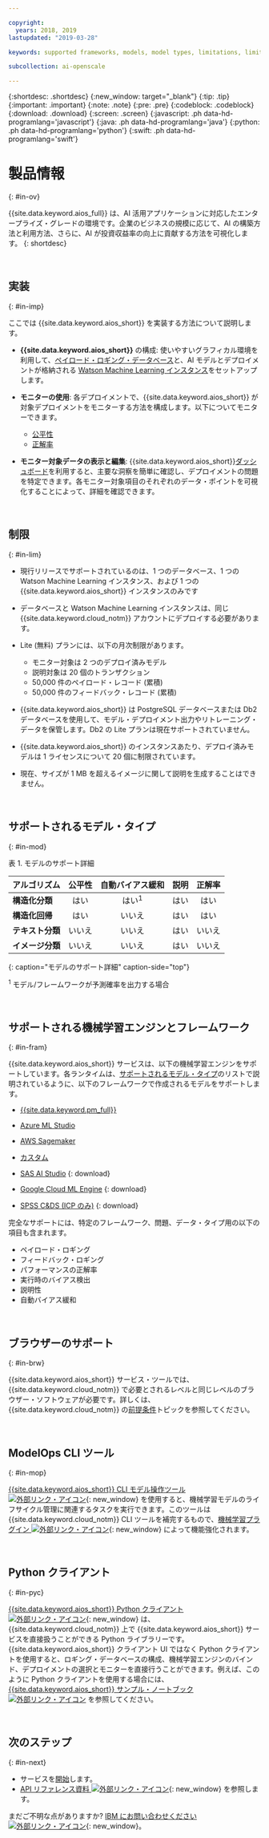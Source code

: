 ```yaml
---

copyright:
  years: 2018, 2019
lastupdated: "2019-03-28"

keywords: supported frameworks, models, model types, limitations, limits

subcollection: ai-openscale

---
```


{:shortdesc: .shortdesc}
{:new_window: target="_blank"}
{:tip: .tip}
{:important: .important}
{:note: .note}
{:pre: .pre}
{:codeblock: .codeblock}
{:download: .download}
{:screen: .screen}
{:javascript: .ph data-hd-programlang='javascript'}
{:java: .ph data-hd-programlang='java'}
{:python: .ph data-hd-programlang='python'}
{:swift: .ph data-hd-programlang='swift'}

# 製品情報
{: #in-ov}

{{site.data.keyword.aios_full}} は、AI 活用アプリケーションに対応したエンタープライズ・グレードの環境です。企業のビジネスの規模に応じて、AI の構築方法と利用方法、さらに、AI が投資収益率の向上に貢献する方法を可視化します。
{: shortdesc}

<p>&nbsp;</p>

## 実装
{: #in-imp}

ここでは {{site.data.keyword.aios_short}} を実装する方法について説明します。

- **{{site.data.keyword.aios_short}}** の構成: 使いやすいグラフィカル環境を利用して、[ペイロード・ロギング・データベース](/docs/services/ai-openscale?topic=ai-openscale-connect-db)と、AI モデルとデプロイメントが格納される [Watson Machine Learning インスタンス](/docs/services/ai-openscale?topic=ai-openscale-wml-connect)をセットアップします。

- **モニターの使用**: 各デプロイメントで、{{site.data.keyword.aios_short}} が対象デプロイメントをモニターする方法を構成します。以下についてモニターできます。

    - [公平性](/docs/services/ai-openscale?topic=ai-openscale-mf-monitor)
    - [正解率](/docs/services/ai-openscale?topic=ai-openscale-acc-monitor)

- **モニター対象データの表示と編集**: {{site.data.keyword.aios_short}}[ダッシュボード](/docs/services/ai-openscale?topic=ai-openscale-io-ov)を利用すると、主要な洞察を簡単に確認し、デプロイメントの問題を特定できます。各モニター対象項目のそれぞれのデータ・ポイントを可視化することによって、詳細を確認できます。

<p>&nbsp;</p>

## 制限
{: #in-lim}

- 現行リリースでサポートされているのは、1 つのデータベース、1 つの Watson Machine Learning インスタンス、および 1 つの {{site.data.keyword.aios_short}} インスタンスのみです

- データベースと Watson Machine Learning インスタンスは、同じ {{site.data.keyword.cloud_notm}} アカウントにデプロイする必要があります。

- Lite (無料) プランには、以下の月次制限があります。

    - モニター対象は 2 つのデプロイ済みモデル
    - 説明対象は 20 個のトランザクション
    - 50,000 件のペイロード・レコード (累積)
    - 50,000 件のフィードバック・レコード (累積)

- {{site.data.keyword.aios_short}} は PostgreSQL データベースまたは Db2 データベースを使用して、モデル・デプロイメント出力やリトレーニング・データを保管します。Db2 の Lite プランは現在サポートされていません。

- {{site.data.keyword.aios_short}} のインスタンスあたり、デプロイ済みモデルは 1 ライセンスについて 20 個に制限されています。

- 現在、サイズが 1 MB を超えるイメージに関して説明を生成することはできません。

<p>&nbsp;</p>

## サポートされるモデル・タイプ
{: #in-mod}

表 1. モデルのサポート詳細

| アルゴリズム | **公平性** | **自動バイアス緩和** | **説明** | **正解率** |
|:---|:---:|:---:|:---:|:---:|
| **構造化分類** | はい | はい<sup>1</sup> | はい | はい |
| **構造化回帰**     | はい | いいえ | はい | はい |
| **テキスト分類**       | いいえ | いいえ | はい | いいえ |
| **イメージ分類**      | いいえ | いいえ | はい | いいえ ||
{: caption="モデルのサポート詳細" caption-side="top"}

<sup>1</sup> モデル/フレームワークが予測確率を出力する場合

<p>&nbsp;</p>

## サポートされる機械学習エンジンとフレームワーク
{: #in-fram}

{{site.data.keyword.aios_short}} サービスは、以下の機械学習エンジンをサポートしています。各ランタイムは、[サポートされるモデル・タイプ](#in-mod)のリストで説明されているように、以下のフレームワークで作成されるモデルをサポートします。

- [{{site.data.keyword.pm_full}}](/docs/services/ai-openscale?topic=ai-openscale-frmwrks-wml#frmwrks-wml) 
- [Azure ML Studio](/docs/services/ai-openscale?topic=ai-openscale-frmwrks-azure#frmwrks-azure)
- [AWS Sagemaker](/docs/services/ai-openscale?topic=ai-openscale-frmwrks-aws-sage#frmwrks-aws-sage)
- [カスタム](/docs/services/ai-openscale?topic=ai-openscale-frmwrks-custom#frmwrks-custom)


- [SAS AI Studio](/docs/services/ai-openscale?topic=ai-openscale-frmwrks-sas#frmwrks-sas)
{: download}
- [Google Cloud ML Engine](/docs/services/ai-openscale?topic=ai-openscale-frmwrks-google#frmwrks-google)
{: download}
- [SPSS C&DS (ICP のみ)](/docs/services/ai-openscale?topic=ai-openscale-frmwrks-spss#frmwrks-spss)
{: download}

完全なサポートには、特定のフレームワーク、問題、データ・タイプ用の以下の項目も含まれます。

- ペイロード・ロギング	
- フィードバック・ロギング	
- パフォーマンスの正解率	
- 実行時のバイアス検出	
- 説明性	
- 自動バイアス緩和

<p>&nbsp;</p>

## ブラウザーのサポート
{: #in-brw}

{{site.data.keyword.aios_short}} サービス・ツールでは、{{site.data.keyword.cloud_notm}} で必要とされるレベルと同じレベルのブラウザー・ソフトウェアが必要です。詳しくは、{{site.data.keyword.cloud_notm}} の[前提条件](/docs/overview?topic=overview-prereqs-platform#browsers-platform)トピックを参照してください。

<p>&nbsp;</p>

## ModelOps CLI ツール
{: #in-mop}

[{{site.data.keyword.aios_short}} CLI モデル操作ツール ![外部リンク・アイコン](../../icons/launch-glyph.svg "外部リンク・アイコン")](https://github.com/IBM-Watson/aiopenscale-modelops-cli){: new_window} を使用すると、機械学習モデルのライフサイクル管理に関連するタスクを実行できます。このツールは {{site.data.keyword.cloud_notm}} CLI ツールを補完するもので、[機械学習プラグイン ![外部リンク・アイコン](../../icons/launch-glyph.svg "外部リンク・アイコン")](https://www.ibm.com/support/knowledgecenter/DSXDOC/analyze-data/ml_dlaas_environment.html){: new_window} によって機能強化されます。

<p>&nbsp;</p>

## Python クライアント
{: #in-pyc}

[{{site.data.keyword.aios_short}} Python クライアント ![外部リンク・アイコン](../../icons/launch-glyph.svg "外部リンク・アイコン")](http://ai-openscale-python-client.mybluemix.net/){: new_window} は、{{site.data.keyword.cloud_notm}} 上で {{site.data.keyword.aios_short}} サービスを直接扱うことができる Python ライブラリーです。{{site.data.keyword.aios_short}} クライアント UI ではなく Python クライアントを使用すると、ロギング・データベースの構成、機械学習エンジンのバインド、デプロイメントの選択とモニターを直接行うことができます。例えば、このように Python クライアントを使用する場合には、[{{site.data.keyword.aios_short}} サンプル・ノートブック ![外部リンク・アイコン](../../icons/launch-glyph.svg "外部リンク・アイコン")](https://github.com/pmservice/ai-openscale-tutorials/tree/master/notebooks) を参照してください。

<p>&nbsp;</p>

## 次のステップ
{: #in-next}

- サービスを[開始](/docs/services/ai-openscale?topic=ai-openscale-gettingstarted)します。
- [API リファレンス資料 ![外部リンク・アイコン](../../icons/launch-glyph.svg "外部リンク・アイコン")](https://{DomainName}/apidocs/ai-openscale){: new_window} を参照します。

まだご不明な点がありますか? [IBM にお問い合わせください ![外部リンク・アイコン](../../icons/launch-glyph.svg "外部リンク・アイコン")](https://www.ibm.com/account/reg/us-en/signup?formid=MAIL-watson){: new_window}。
